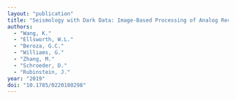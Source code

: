 ```yaml
---
layout: "publication"
title: "Seismology with Dark Data: Image‐Based Processing of Analog Records Using Machine Learning for the Rangely Earthquake Control Experiment"
authors:
  - "Wang, K."
  - "Ellsworth, W.L."
  - "Beroza, G.C."
  - "Williams, G."
  - "Zhang, M."
  - "Schroeder, D."
  - "Rubinstein, J."
year: "2019"
doi: "10.1785/0220180298"
---
```


